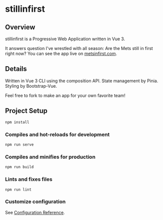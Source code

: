 # stillinfirst

## Overview

stillinfirst is a Progressive Web Application written in Vue 3.

It answers question I've wrestled with all season: Are the Mets still in first right now? You can see the app live on [metsinfirst.com](https://metsinfirst.com).

## Details

Written in Vue 3 CLI using the composition API. State management by Pinia. Styling by Bootstrap-Vue. 

Feel free to fork to make an app for your own favorite team! 


## Project Setup
```
npm install
```

### Compiles and hot-reloads for development
```
npm run serve
```

### Compiles and minifies for production
```
npm run build
```

### Lints and fixes files
```
npm run lint
```

### Customize configuration
See [Configuration Reference](https://cli.vuejs.org/config/).
